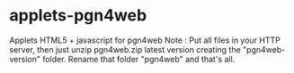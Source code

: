 # applets-pgn4web
Applets HTML5 + javascript for pgn4web
Note : Put all files in your HTTP server, then just unzip pgn4web.zip latest version creating the "pgn4web-version" folder. Rename that folder "pgn4web" and that's all.
